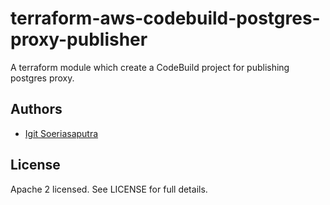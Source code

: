 # terraform-aws-codebuild-postgres-proxy-publisher
A terraform module which create a CodeBuild project for publishing postgres proxy.

## Authors
- [Igit Soeriasaputra](https://github.com/radengoots)

## License
Apache 2 licensed. See LICENSE for full details.

